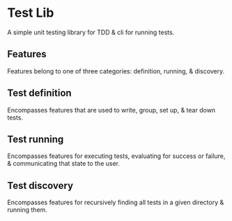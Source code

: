 Test Lib
===

A simple unit testing library for TDD & cli for running tests.

Features
---

Features belong to one of three categories: definition, running, & discovery.

## Test definition

Encompasses features that are used to write, group, set up, & tear down tests.

## Test running

Encompasses features for executing tests, evaluating for success or failure, & communicating that state to the user.

## Test discovery

Encompasses features for recursively finding all tests in a given directory & running them.
